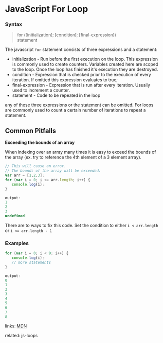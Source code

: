 # JavaScript For Loop

### Syntax

>for ([initialization]; [condition]; [final-expression]) <br/> 
>statement
   
The javascript `for` statement consists of three expressions and a statement:

* initialization - Run before the first execution on the loop. This expression is commonly used to create counters. Variables created here are scoped to the loop. Once the loop has finished it's execution they are destroyed.
* condition - Expression that is checked prior to the execution of every iteration. If omitted this expression evaluates to true;
* final-expression - Expression that is run after every iteration. Usually used to increment a counter.
* statement - Code to be repeated in the loop

any of these three expressions or the statement can be omitted. For loops are commonly used to count a certain number of iterations to repeat a statement. 

## Common Pitfalls

**Exceeding the bounds of an array**

When indexing over an array many times it is easy to exceed the bounds of the 
array (ex. try to reference the 4th element of a 3 element array). 

```js
// This will cause an error.
// The bounds of the array will be exceeded.
var arr = [1,2,3];
for (var i = 0; i <= arr.length; i++) {
   console.log(i);
}

output:
1
2
3
undefined
```
There are to ways to fix this code. Set the condition to either `i < arr.length` or `i <= arr.length - 1`

### Examples
```js
for (var i = 0; i < 9; i++) {
   console.log(i);
   // more statements
}

output:
0
1
2
3
4
5
6
7
8
```

links: [MDN](https://developer.mozilla.org/en-US/docs/Web/JavaScript/Reference/Statements/for)

related: js-loops
